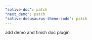 ```yaml
---
"solive-doc": patch
"next_demo": patch
"solive-docusaurus-theme-code": patch
---
```


add demo and finish doc plugin
